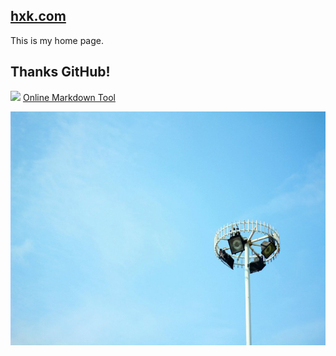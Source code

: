 [hxk.com](https://huangxiankui.github.io/)
--------------

This is my home page.

Thanks GitHub!
--------------

![](http://ww1.sinaimg.cn/mw690/6ee3e8b3tw1e9pr98m0rlj201c01cgld.jpg)
[Online Markdown Tool](http://www.zybuluo.com/mdeditor)  

![this's my sky in WYU](/blog/img/2014040601.jpg)



